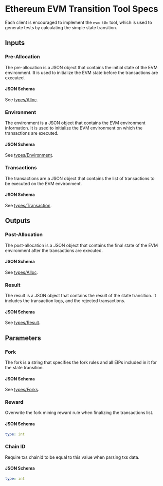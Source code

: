 
# Ethereum EVM Transition Tool Specs

Each client is encouraged to implement the `evm t8n` tool, which is used to generate tests by calculating the simple state transition.

## Inputs

### Pre-Allocation

The pre-allocation is a JSON object that contains the initial state of the EVM environment. It is used to initialize the EVM state before the transactions are executed.

#### JSON Schema

See [types/Alloc](./types.md#alloc).

### Environment

The environment is a JSON object that contains the EVM environment information. It is used to initialize the EVM environment on which the transactions are executed.

#### JSON Schema

See [types/Environment](./types.md#environment).

### Transactions

The transactions are a JSON object that contains the list of transactions to be executed on the EVM environment.

#### JSON Schema

See [types/Transaction](./types.md#transaction).

## Outputs

### Post-Allocation

The post-allocation is a JSON object that contains the final state of the EVM environment after the transactions are executed.

#### JSON Schema

See [types/Alloc](./types.md#alloc).

### Result

The result is a JSON object that contains the result of the state transition. It includes the transaction logs, and the rejected transactions.

#### JSON Schema

See [types/Result](./types.md#result).

## Parameters

### Fork

The fork is a string that specifies the fork rules and all EIPs included in it for the state transition.

#### JSON Schema

See [types/Forks](./types.md#forks).

### Reward

Overwrite the fork mining reward rule when finalizing the transactions list.

#### JSON Schema

```yaml
type: int
```

### Chain ID

Require txs chainid to be equal to this value when parsing txs data.

#### JSON Schema

```yaml
type: int
```
